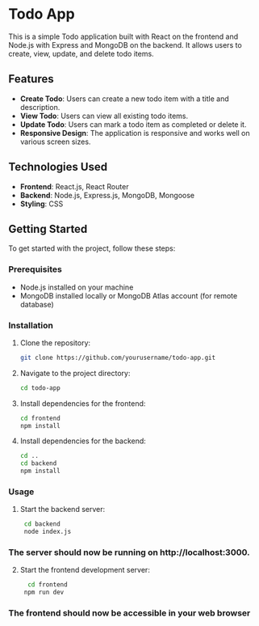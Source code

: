 # Todo App

This is a simple Todo application built with React on the frontend and Node.js with Express and MongoDB on the backend. It allows users to create, view, update, and delete todo items.

## Features

- **Create Todo**: Users can create a new todo item with a title and description.
- **View Todo**: Users can view all existing todo items.
- **Update Todo**: Users can mark a todo item as completed or delete it.
- **Responsive Design**: The application is responsive and works well on various screen sizes.

## Technologies Used

- **Frontend**: React.js, React Router
- **Backend**: Node.js, Express.js, MongoDB, Mongoose
- **Styling**: CSS

## Getting Started

To get started with the project, follow these steps:

### Prerequisites

- Node.js installed on your machine
- MongoDB installed locally or MongoDB Atlas account (for remote database)

### Installation

1. Clone the repository:

   ```bash
   git clone https://github.com/yourusername/todo-app.git

2. Navigate to the project directory:
 
   ```bash
   cd todo-app

3. Install dependencies for the frontend:
   
   ```bash
   cd frontend
   npm install
4. Install dependencies for the backend:
   ```bash
   cd ..
   cd backend
   npm install

### Usage

1. Start the backend server:
   ```bash
    cd backend
    node index.js

### The server should now be running on http://localhost:3000.

2. Start the frontend development server:
   ```bash
     cd frontend
    npm run dev
### The frontend should now be accessible in your web browser


